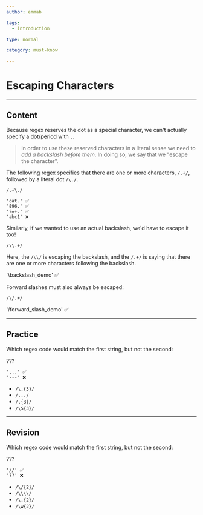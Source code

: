 ```yaml
---
author: emmab

tags:
  - introduction

type: normal

category: must-know

---
```

# Escaping Characters

---
## Content

Because regex reserves the dot as a special character, we can't actually specify a dot/period with `.`.

> In order to use these reserved characters in a literal sense we need to *add a backslash before them*. In doing so, we say that we "escape the character".

The following regex specifies that there are one or more characters, `/.+/`, followed by a literal dot `/\./`.

`/.+\./`

```
'cat.' ✅	
'896.' ✅
'?=+.' ✅
'abc1' ❌
```

Similarly, if we wanted to use an actual backslash, we'd have to escape it too!

`/\\.+/`

Here, the `/\\/` is escaping the backslash, and the `/.+/` is saying that there are one or more characters following the backslash.

'\backslash_demo' ✅

Forward slashes must also always be escaped:

`/\/.+/`

'/forward_slash_demo' ✅

---
## Practice

Which regex code would match the first string, but not the second:

???

```
'...' ✅
'---' ❌
```

* `/\.{3}/`
* `/.../`
* `/.{3}/`
* `/\S{3}/`

---
## Revision

Which regex code would match the first string, but not the second:

???

```
'//' ✅
'??' ❌
```

* `/\/{2}/`
* `/\\\\/`
* `/\.{2}/`
* `/\w{2}/`